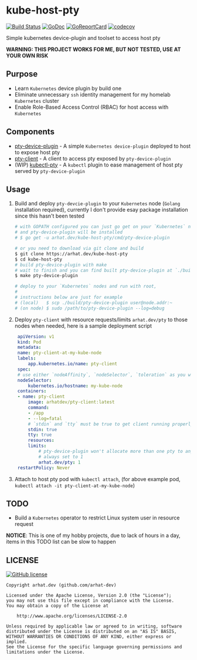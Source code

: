# kube-host-pty

[![Build Status](https://travis-ci.com/arhat-dev/kube-host-pty.svg)](https://travis-ci.com/arhat-dev/kube-host-pty) [![GoDoc](https://godoc.org/arhat.dev/kube-host-pty?status.svg)](https://godoc.org/arhat.dev/kube-host-pty) [![GoReportCard](https://goreportcard.com/badge/arhat-dev/kube-host-pty)](https://goreportcard.com/report/arhat.dev/kube-host-pty) [![codecov](https://codecov.io/gh/arhat-dev/kube-host-pty/branch/master/graph/badge.svg)](https://codecov.io/gh/arhat-dev/kube-host-pty)

Simple kubernetes device-plugin and toolset to access host pty

__WARNING: THIS PROJECT WORKS FOR ME, BUT NOT TESTED, USE AT YOUR OWN RISK__

## Purpose

- Learn `Kubernetes` device plugin by build one
- Eliminate unnecessary `ssh` identity management for my homelab `Kubernetes` cluster
- Enable Role-Based Access Control (RBAC) for host access with `Kubernetes`

## Components

- [pty-device-plugin](./cmd/pty-device-plugin) - A simple `Kubernetes device-plugin` deployed to host to expose host pty
- [pty-client](./cmd/pty-client) - A client to access pty exposed by `pty-device-plugin`
- (WIP) [kubectl-pty](./cmd/kubectl-pty) - A `kubectl` plugin to ease management of host pty served by `pty-device-plugin`

## Usage

1. Build and deploy `pty-devcie-plugin` to your `Kubernetes` node (`Golang` installation required), currently I don't provide esay package installation since this hasn't been tested

   ```bash
   # with GOPATH configured you can just go get on your `Kubernetes` node
   # and pty-device-plugin will be installed
   # $ go get -u arhat.dev/kube-host-pty/cmd/pty-device-plugin

   # or you need to download via git clone and build
   $ git clone https://arhat.dev/kube-host-pty
   $ cd kube-host-pty
   # build pty-device-plugin with make
   # wait to finish and you can find built pty-device-plugin at `./build/pty-device-plugin`
   $ make pty-device-plugin

   # deploy to your `Kubernetes` nodes and run with root, 
   #
   # instructions below are just for example
   # (local)   $ scp ./build/pty-device-plugin user@node.addr:~
   # (on node) $ sudo /path/to/pty-device-plugin --log=debug
   ```

2. Deploy `pty-client` with resource requests/limits `arhat.dev/pty` to those nodes when needed, here is a sample deployment script

   ```yaml
    apiVersion: v1
    kind: Pod
    metadata:
    name: pty-client-at-my-kube-node
    labels:
        app.kubernetes.io/name: pty-client
    spec:
    # use either `nodeAffinity`, `nodeSelector`, `toleration` as you wish
    nodeSelector:
        kubernetes.io/hostname: my-kube-node
    containers:
    - name: pty-client
        image: arhatdev/pty-client:latest
        command:
        - /app
        - --log=fatal
        # `stdin` and `tty` must be true to get client running properly
        stdin: true
        tty: true
        resources:
        limits:
            # pty-device-plugin won't allocate more than one pty to any pod
            # always set to 1
            arhat.dev/pty: 1
    restartPolicy: Never
   ```

3. Attach to host pty pod with `kubectl attach`, (for above example pod, `kubectl attach -it pty-client-at-my-kube-node`)

## TODO

- Build a `Kubernetes` operator to restrict Linux system user in resource request

__NOTICE__: This is one of my hobby projects, due to lack of hours in a day, items in this TODO list can be slow to happen

## LICENSE

[![GitHub license](https://img.shields.io/github/license/arhat-dev/kube-host-pty.svg)](https://github.com/arhat-dev/kube-host-pty/blob/master/LICENSE.txt)

```text
Copyright arhat.dev (github.com/arhat-dev)

Licensed under the Apache License, Version 2.0 (the "License");
you may not use this file except in compliance with the License.
You may obtain a copy of the License at

    http://www.apache.org/licenses/LICENSE-2.0

Unless required by applicable law or agreed to in writing, software
distributed under the License is distributed on an "AS IS" BASIS,
WITHOUT WARRANTIES OR CONDITIONS OF ANY KIND, either express or implied.
See the License for the specific language governing permissions and
limitations under the License.
```
